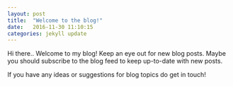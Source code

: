 ```yaml
---
layout: post
title:  "Welcome to the blog!"
date:   2016-11-30 11:10:15
categories: jekyll update
---
```

Hi there.. Welcome to my blog! Keep an eye out for new blog posts. Maybe you should subscribe to the blog feed to keep up-to-date with new posts.

If you have any ideas or suggestions for blog topics do get in touch!
